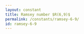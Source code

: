 ```yaml
---
layout: constant
title: Ramsey number $R(6,9)$
permalink: /constants/ramsey-6-9/
id: ramsey-6-9
---
```

